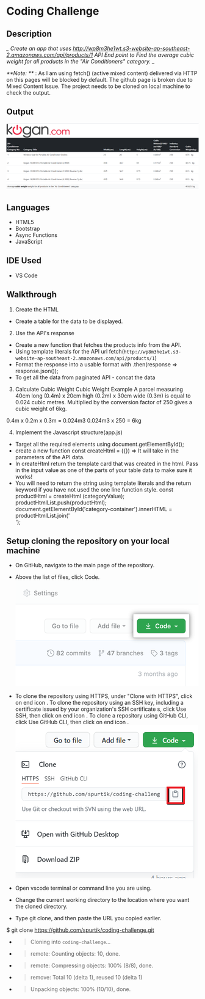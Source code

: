 # Coding Challenge

## Description

*_ Create an app that uses http://wp8m3he1wt.s3-website-ap-southeast-2.amazonaws.com/api/products/1 API End point to Find the average cubic weight for all products in the "Air Conditioners" category. _*

_**Note: **_ : As I am using fetch() (active mixed content) delivered via HTTP on this pages will be blocked by default.
The github page is broken due to Mixed Content Issue.
The project needs to be cloned on local machine to check the output.

## Output
![](images/output.png)


## Languages
* HTML5
* Bootstrap
* Async Functions
* JavaScript
## IDE Used
* VS Code

## Walkthrough
1. Create the HTML
* Create a table for the data to be displayed.

2. Use the API's response
* Create a new function that fetches the products info from the API.
* Using template literals for the API url
fetch(`http://wp8m3he1wt.s3-website-ap-southeast-2.amazonaws.com/api/products/1`)
* Format the response into a usable format with .then(response => response.json());
* To get all the data from paginated API - concat the data 

3. Calculate Cubic Weight
Cubic Weight Example
A parcel measuring 40cm long (0.4m) x 20cm high (0.2m) x 30cm wide (0.3m) is equal to 0.024 cubic metres.
Multiplied by the conversion factor of 250 gives a cubic weight of 6kg.

0.4m x 0.2m x 0.3m = 0.024m3
0.024m3 x 250 = 6kg

4. Implement the Javascript structure(app.js)
* Target all the required elements using document.getElementById();
* create a new function const createHtml = ({}) => It will take in the parameters of the API data.
* In createHtml return the template card that was created in the html. Pass in the input value as one of the parts of your table data to make sure it works!
* You will need to return the string using template literals and the return keyword if you have not used the one line function style.
   const productHtml =  createHtml (categoryValue);
   productHtmlList.push(productHtml);
   document.getElementById('category-container').innerHTML = productHtmlList.join('<br>');

## Setup cloning the repository on your local machine
* On GitHub, navigate to the main page of the repository.
* Above the list of files, click  Code.
![](images/code-button.png)
* To clone the repository using HTTPS, under "Clone with HTTPS", click on end icon . To clone the repository using an SSH key, including a certificate issued by your organization's SSH certificate s, click Use SSH, then click on end icon . To clone a repository using GitHub CLI, click Use GitHub CLI, then click on end icon .
![](images/clone.png)

* Open vscode terminal or command line you are using.

* Change the current working directory to the location where you want the cloned directory.

* Type git clone, and then paste the URL you copied earlier.

$ git clone https://github.com/spurtik/coding-challenge.git
* > Cloning into `coding-challenge`...
* > remote: Counting objects: 10, done.
* > remote: Compressing objects: 100% (8/8), done.
* > remove: Total 10 (delta 1), reused 10 (delta 1)
* > Unpacking objects: 100% (10/10), done.